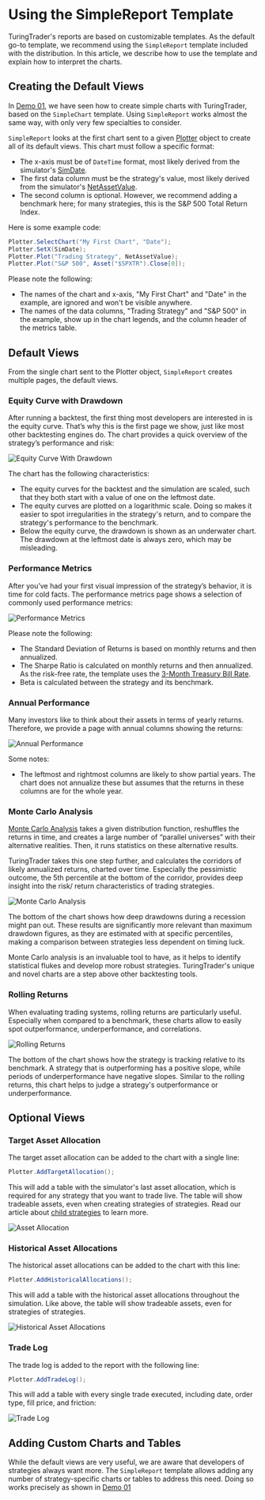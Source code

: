 # Using the SimpleReport Template

TuringTrader's reports are based on customizable templates. As the default go-to template, we recommend using the `SimpleReport` template included with the distribution. In this article, we describe how to use the template and explain how to interpret the charts.

## Creating the Default Views

In [Demo 01](v2/Demo01_Indicators.md), we have seen how to create simple charts with TuringTrader, based on the `SimpleChart` template. Using `SimpleReport` works almost the same way, with only very few specialties to consider.

`SimpleReport` looks at the first chart sent to a given [Plotter](xref:TuringTrader.Simulator.Plotter) object to create all of its default views. This chart must follow a specific format:

* The x-axis must be of `DateTime` format, most likely derived from the simulator's [SimDate](xref:TuringTrader.SimulatorV2.Algorithm#TuringTrader_SimulatorV2_Algorithm_SimDate).
* The first data column must be the strategy's value, most likely derived from the simulator's [NetAssetValue](xref:TuringTrader.SimulatorV2.Algorithm#TuringTrader_SimulatorV2_Algorithm_NetAssetValue).
* The second column is optional. However, we recommend adding a benchmark here; for many strategies, this is the S&P 500 Total Return Index.

Here is some example code:

```C#
Plotter.SelectChart("My First Chart", "Date");
Plotter.SetX(SimDate);
Plotter.Plot("Trading Strategy", NetAssetValue);
Plotter.Plot("S&P 500", Asset("$SPXTR").Close[0]);
```

Please note the following:

* The names of the chart and x-axis, "My First Chart" and "Date" in the example, are ignored and won't be visible anywhere.
* The names of the data columns, "Trading Strategy" and "S&P 500" in the example, show up in the chart legends, and the column header of the metrics table.

## Default Views

From the single chart sent to the Plotter object, `SimpleReport` creates multiple pages, the default views.

### Equity Curve with Drawdown

After running a backtest, the first thing most developers are interested in is the equity curve. That’s why this is the first page we show, just like most other backtesting engines do. The chart provides a quick overview of the strategy’s performance and risk:

![Equity Curve With Drawdown](~/images/SimpleReport/equity-curve-v2.png)

The chart has the following characteristics:

* The equity curves for the backtest and the simulation are scaled, such that they both start with a value of one on the leftmost date.
* The equity curves are plotted on a logarithmic scale. Doing so makes it easier to spot irregularities in the strategy's return, and to compare the strategy's performance to the benchmark.
* Below the equity curve, the drawdown is shown as an underwater chart. The drawdown at the leftmost date is always zero, which may be misleading.

### Performance Metrics

After you’ve had your first visual impression of the strategy’s behavior, it is time for cold facts. The performance metrics page shows a selection of commonly used performance metrics:

![Performance Metrics](~/images/SimpleReport/metrics-v2.png)

Please note the following:

* The Standard Deviation of Returns is based on monthly returns and then annualized.
* The Sharpe Ratio is calculated on monthly returns and then annualized. As the risk-free rate, the template uses the [3-Month Treasury Bill Rate](https://fred.stlouisfed.org/series/DTB3).
* Beta is calculated between the strategy and its benchmark.

### Annual Performance

Many investors like to think about their assets in terms of yearly returns. Therefore, we provide a page with annual columns showing the returns:

![Annual Performance](~/images/SimpleReport/annual-v2.png)

Some notes:

* The leftmost and rightmost columns are likely to show partial years. The chart does not annualize these but assumes that the returns in these columns are for the whole year.

### Monte Carlo Analysis

[Monte Carlo Analysis](https://en.wikipedia.org/wiki/Monte_Carlo_method) takes a given distribution function, reshuffles the returns in time, and creates a large number of “parallel universes” with their alternative realities. Then, it runs statistics on these alternative results.

TuringTrader takes this one step further, and calculates the corridors of likely annualized returns, charted over time. Especially the pessimistic outcome, the 5th percentile at the bottom of the corridor, provides deep insight into the risk/ return characteristics of trading strategies.

![Monte Carlo Analysis](~/images/SimpleReport/monte-carlo-v2.png)

The bottom of the chart shows how deep drawdowns during a recession might pan out. These results are significantly more relevant than maximum drawdown figures, as they are estimated with at specific percentiles, making a comparison between strategies less dependent on timing luck.

Monte Carlo analysis is an invaluable tool to have, as it helps to identify statistical flukes and develop more robust strategies. TuringTrader's unique and novel charts are a step above other backtesting tools.

### Rolling Returns

When evaluating trading systems, rolling returns are particularly useful. Especially when compared to a benchmark, these charts allow to easily spot outperformance, underperformance, and correlations.

![Rolling Returns](~/images/SimpleReport/rolling-v2.png)

The bottom of the chart shows how the strategy is tracking relative to its benchmark. A strategy that is outperforming has a positive slope, while periods of underperformance have negative slopes. Similar to the rolling returns, this chart helps to judge a strategy's outperformance or underperformance.

## Optional Views

### Target Asset Allocation

The target asset allocation can be added to the chart with a single line:

```C#
Plotter.AddTargetAllocation();
```

This will add a table with the simulator's last asset allocation, which is required for any strategy that you want to trade live. The table will show tradeable assets, even when creating strategies of strategies. Read our article about [child strategies](v2/Demo07_ChildAlgos.md) to learn more.

![Asset Allocation](~/images/SimpleReport/alloc-v2.png)

### Historical Asset Allocations

The historical asset allocations can be added to the chart with this line:

```C#
Plotter.AddHistoricalAllocations();
```

This will add a table with the historical asset allocations throughout the simulation. Like above, the table will show tradeable assets, even for strategies of strategies.

![Historical Asset Allocations](~/images/SimpleReport/historical-v2.png)

### Trade Log

The trade log is added to the report with the following line:

```C#
Plotter.AddTradeLog();
```

This will add a table with every single trade executed, including date, order type, fill price, and friction:

![Trade Log](~/images/SimpleReport/trades-v2.png)

## Adding Custom Charts and Tables

While the default views are very useful, we are aware that developers of strategies always want more. The `SimpleReport` template allows adding any number of strategy-specific charts or tables to address this need. Doing so works precisely as shown in [Demo 01](v2/Demo01_Indicators.md)
